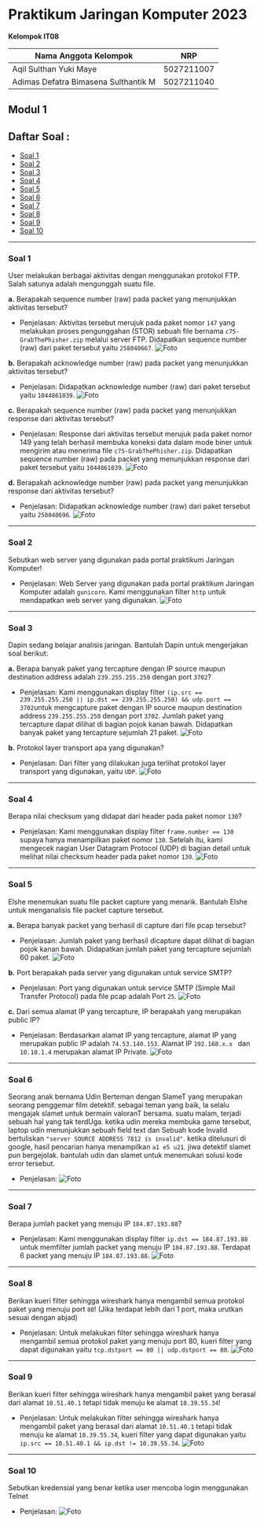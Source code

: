 # Praktikum Jaringan Komputer 2023

**Kelompok IT08**

Nama Anggota Kelompok | NRP
------------------- | --------------		
Aqil Sulthan Yuki Maye | 5027211007
Adimas Defatra Bimasena Sulthantik M | 5027211040

## Modul 1

## Daftar Soal :
- [Soal 1](#soal-1)
- [Soal 2](#soal-2)
- [Soal 3](#soal-3)
- [Soal 4](#soal-4)
- [Soal 5](#soal-5)
- [Soal 6](#soal-6)
- [Soal 7](#soal-7)
- [Soal 8](#soal-8)
- [Soal 9](#soal-9)
- [Soal 10](#soal-10)

---
### Soal 1
User melakukan berbagai aktivitas dengan menggunakan protokol FTP. Salah satunya adalah mengunggah suatu file.

**a.** Berapakah sequence number (raw) pada packet yang menunjukkan aktivitas tersebut? 
- Penjelasan:
Aktivitas tersebut merujuk pada paket nomor `147` yang melakukan proses pengunggahan (STOR) sebuah file bernama `c75-GrabThePhisher.zip` melalui server FTP. Didapatkan sequence number (raw) dari paket tersebut yaitu `258040667`.
![Foto](./img/1a.png)

**b.** Berapakah acknowledge number (raw) pada packet yang menunjukkan aktivitas tersebut? 
- Penjelasan:
Didapatkan acknowledge number (raw) dari paket tersebut yaitu `1044861039`.
![Foto](./img/1b.png)

**c.** Berapakah sequence number (raw) pada packet yang menunjukkan response dari aktivitas tersebut?
- Penjelasan:
Response dari aktivitas tersebut merujuk pada paket nomor 149 yang telah berhasil membuka koneksi data dalam mode biner untuk mengirim atau menerima file `c75-GrabThePhisher.zip`. Didapatkan sequence number (raw) pada packet yang menunjukkan response dari paket tersebut yaitu `1044861039`.
![Foto](./img/1c.png)

**d.** Berapakah acknowledge number (raw) pada packet yang menunjukkan response dari aktivitas tersebut?
- Penjelasan: 
Didapatkan acknowledge number (raw) dari paket tersebut yaitu `258040696`.
![Foto](./img/1d.png)

---
### Soal 2
Sebutkan web server yang digunakan pada portal praktikum Jaringan Komputer!
- Penjelasan:
Web Server yang digunakan pada portal praktikum Jaringan Komputer adalah `gunicorn`. Kami menggunakan filter `http` untuk mendapatkan web server yang digunakan.
![Foto](./img/2.png)

---
### Soal 3
Dapin sedang belajar analisis jaringan. Bantulah Dapin untuk mengerjakan soal berikut:

**a.** Berapa banyak paket yang tercapture dengan IP source maupun destination address adalah `239.255.255.250` dengan port `3702`? 
- Penjelasan:
Kami menggunakan display filter `(ip.src == 239.255.255.250 || ip.dst == 239.255.255.250) && udp.port == 3702`untuk mengcapture paket dengan IP source maupun destination address `239.255.255.250` dengan port `3702`. Jumlah paket yang tercapture dapat dilihat di bagian pojok kanan bawah. Didapatkan banyak paket yang tercapture sejumlah 21 paket.
![Foto](./img/3a.png)

**b.** Protokol layer transport apa yang digunakan?
- Penjelasan:
Dari filter yang dilakukan juga terlihat protokol layer transport yang digunakan, yaitu `UDP`.
![Foto](./img/3b.png)

---
### Soal 4
Berapa nilai checksum yang didapat dari header pada paket nomor `130`?
- Penjelasan:
Kami menggunakan display filter `frame.number == 130` supaya hanya menampilkan paket nomor `130`. Setelah itu, kami mengecek nagian User Datagram Protocol (UDP) di bagian detail untuk melihat nilai checksum header pada paket nomor `130`.
![Foto](./img/4.png)

---
### Soal 5
Elshe menemukan suatu file packet capture yang menarik. Bantulah Elshe untuk menganalisis file packet capture tersebut.

**a.** Berapa banyak packet yang berhasil di capture dari file pcap tersebut?
- Penjelasan:
Jumlah paket yang berhasil dicapture dapat dilihat di bagian pojok kanan bawah. Didapatkan jumlah paket yang tercapture sejumlah 60 paket.
![Foto](./img/5a.png)

**b.** Port berapakah pada server yang digunakan untuk service SMTP? 
- Penjelasan:
Port yang digunakan untuk service SMTP (Simple Mail Transfer Protocol) pada file pcap adalah Port `25`.
![Foto](./img/5b.png)

**c.** Dari semua alamat IP yang tercapture, IP berapakah yang merupakan public IP?
- Penjelasan:
Berdasarkan alamat IP yang tercapture, alamat IP yang merupakan public IP adalah `74.53.140.153`. Alamat IP `192.168.x.x ` dan `10.10.1.4` merupakan alamat IP Private.
![Foto](./img/5c.png)

---
### Soal 6
Seorang anak bernama Udin Berteman dengan SlameT yang merupakan seorang penggemar film detektif. sebagai teman yang baik, Ia selalu mengajak slamet untuk bermain valoranT bersama. suatu malam, terjadi sebuah hal yang tak terdUga. ketika udin mereka membuka game tersebut, laptop udin menunjukkan sebuah field text dan Sebuah kode Invalid bertuliskan `"server SOURCE ADDRESS 7812 is invalid"`. ketika ditelusuri di google, hasil pencarian hanya menampilkan `a1 e5 u21`. jiwa detektif slamet pun bergejolak. bantulah udin dan slamet untuk menemukan solusi kode error tersebut.
- Penjelasan:
![Foto](./img/6.png)

---
### Soal 7
Berapa jumlah packet yang menuju IP `184.87.193.88`?
- Penjelasan:
Kami menggunakan display filter `ip.dst == 184.87.193.88` untuk memfilter jumlah packet yang menuju IP `184.87.193.88`. Terdapat 6 packet yang menuju IP `184.87.193.88`.
![Foto](./img/7.png)

---
### Soal 8
Berikan kueri filter sehingga wireshark hanya mengambil semua protokol paket yang menuju port `80`! (Jika terdapat lebih dari 1 port, maka urutkan sesuai dengan abjad)
- Penjelasan:
Untuk melakukan filter sehingga wireshark hanya mengambil semua protokol paket yang menuju port 80, kueri filter yang dapat digunakan yaitu `tcp.dstport == 80 || udp.dstport == 80`.
![Foto](./img/8.png)

---
### Soal 9
Berikan kueri filter sehingga wireshark hanya mengambil paket yang berasal dari alamat `10.51.40.1` tetapi tidak menuju ke alamat `10.39.55.34`!
- Penjelasan:
Untuk melakukan filter sehingga wireshark hanya mengambil paket yang berasal dari alamat `10.51.40.1` tetapi tidak menuju ke alamat `10.39.55.34`, kueri filter yang dapat digunakan yaitu `ip.src == 10.51.40.1 && ip.dst != 10.39.55.34`.
![Foto](./img/9.png)

---
### Soal 10
Sebutkan kredensial yang benar ketika user mencoba login menggunakan Telnet
- Penjelasan:
![Foto](./img/10.png)
